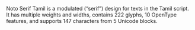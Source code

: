 Noto Serif Tamil is a modulated (“serif”) design for texts in the Tamil script. It has multiple weights and widths, contains 222 glyphs, 10 OpenType features, and supports 147 characters from 5 Unicode blocks.